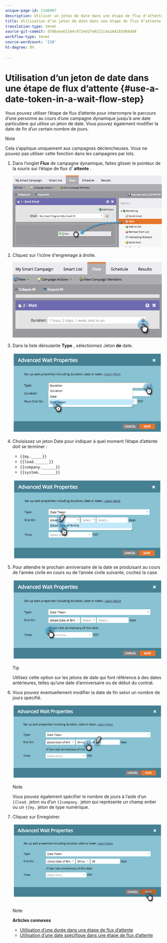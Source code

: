 ```yaml
---
unique-page-id: 1146997
description: Utiliser un jeton de date dans une étape de flux d'attente - Documents marketing - Documentation du produit
title: Utilisation d’un jeton de date dans une étape de flux d’attente
translation-type: tm+mt
source-git-commit: d7d6aee63144c472e02fe0221c4a164183d04dd4
workflow-type: tm+mt
source-wordcount: '218'
ht-degree: 0%

---
```



# Utilisation d’un jeton de date dans une étape de flux d’attente {#use-a-date-token-in-a-wait-flow-step}

Vous pouvez utiliser l’étape de flux d’attente pour interrompre le parcours d’une personne au cours d’une campagne dynamique jusqu’à une date particulière qui utilise un jeton de date. Vous pouvez également modifier la date de fin d’un certain nombre de jours.

>[!NOTE]
>
>Cela s’applique uniquement aux campagnes déclencheuses. Vous ne pouvez pas utiliser cette fonction dans les campagnes par lots.

1. Dans l’onglet **Flux** de campagne dynamique, faites glisser le pointeur de la souris sur l’étape de flux d’ **attente** .

   ![](assets/image2014-9-22-14-3a8-3a22.png)

1. Cliquez sur l&#39;icône d&#39;engrenage à droite.

   ![](assets/image2014-9-22-14-3a8-3a37.png)

1. Dans la liste déroulante **Type** , sélectionnez Jeton **de** date.

   ![](assets/image2014-9-22-14-3a8-3a41.png)

1. Choisissez un jeton Date pour indiquer à quel moment l’étape d’attente doit se terminer :

   * `{{my._____}}`
   * `{{lead.______}}`
   * `{{company.______}}`
   * `{{system._______}}`

   ![](assets/image2014-9-22-14-3a9-3a33.png)

1. Pour attendre le prochain anniversaire de la date se produisant au cours de l’année civile en cours ou de l’année civile suivante, cochez la case.

   ![](assets/image2014-9-22-14-3a9-3a37.png)

   >[!TIP]
   >
   >Utilisez cette option sur les jetons de date qui font référence à des dates antérieures, telles qu’une date d’anniversaire ou de début du contrat.

1. Vous pouvez éventuellement modifier la date de fin selon un nombre de jours spécifié.

   ![](assets/image2014-9-22-14-3a9-3a57.png)

   >[!NOTE]
   >
   >Vous pouvez également spécifier le nombre de jours à l’aide d’un `{{lead.` jeton ou d’un `{{company.` jeton qui représente un champ entier ou un `{{my.` jeton de type numérique.

1. Cliquez sur Enregistrer.

   ![](assets/image2014-9-22-14-3a11-3a3.png)

   >[!NOTE]
   >
   >**Articles connexes**
   >
   >* [Utilisation d’une durée dans une étape de flux d’attente](use-a-duration-in-a-wait-flow-step.md)
   >* [Utilisation d’une date spécifique dans une étape de flux d’attente](use-a-specific-date-in-a-wait-flow-step.md)


